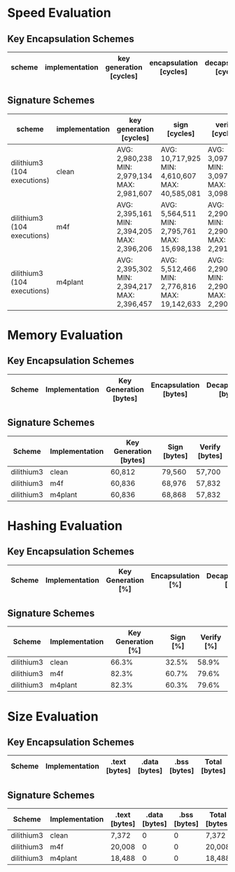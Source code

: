 # Speed Evaluation
## Key Encapsulation Schemes
| scheme | implementation | key generation [cycles] | encapsulation [cycles] | decapsulation [cycles] |
| ------ | -------------- | ----------------------- | ---------------------- | ---------------------- |
## Signature Schemes
| scheme | implementation | key generation [cycles] | sign [cycles] | verify [cycles] |
| ------ | -------------- | ----------------------- | ------------- | --------------- |
| dilithium3 (104 executions) | clean | AVG: 2,980,238 <br /> MIN: 2,979,134 <br /> MAX: 2,981,607 | AVG: 10,717,925 <br /> MIN: 4,610,607 <br /> MAX: 40,585,081 | AVG: 3,097,926 <br /> MIN: 3,097,615 <br /> MAX: 3,098,346 |
| dilithium3 (104 executions) | m4f | AVG: 2,395,161 <br /> MIN: 2,394,205 <br /> MAX: 2,396,206 | AVG: 5,564,511 <br /> MIN: 2,795,761 <br /> MAX: 15,698,138 | AVG: 2,290,616 <br /> MIN: 2,290,360 <br /> MAX: 2,291,025 |
| dilithium3 (104 executions) | m4plant | AVG: 2,395,302 <br /> MIN: 2,394,217 <br /> MAX: 2,396,457 | AVG: 5,512,466 <br /> MIN: 2,776,816 <br /> MAX: 19,142,633 | AVG: 2,290,618 <br /> MIN: 2,290,201 <br /> MAX: 2,290,910 |
# Memory Evaluation
## Key Encapsulation Schemes
| Scheme | Implementation | Key Generation [bytes] | Encapsulation [bytes] | Decapsulation [bytes] |
| ------ | -------------- | ---------------------- | --------------------- | --------------------- |
## Signature Schemes
| Scheme | Implementation | Key Generation [bytes] | Sign [bytes] | Verify [bytes] |
| ------ | -------------- | ---------------------- | ------------ | -------------- |
| dilithium3 | clean | 60,812 | 79,560 | 57,700 |
| dilithium3 | m4f | 60,836 | 68,976 | 57,832 |
| dilithium3 | m4plant | 60,836 | 68,868 | 57,832 |
# Hashing Evaluation
## Key Encapsulation Schemes
| Scheme | Implementation | Key Generation [%] | Encapsulation [%] | Decapsulation [%] |
| ------ | -------------- | ------------------ | ----------------- | ----------------- |
## Signature Schemes
| Scheme | Implementation | Key Generation [%] | Sign [%] | Verify [%] |
| ------ | -------------- | ------------------ | -------- | ---------- |
| dilithium3 | clean | 66.3% | 32.5% | 58.9% |
| dilithium3 | m4f | 82.3% | 60.7% | 79.6% |
| dilithium3 | m4plant | 82.3% | 60.3% | 79.6% |
# Size Evaluation
## Key Encapsulation Schemes
| Scheme | Implementation | .text [bytes] | .data [bytes] | .bss [bytes] | Total [bytes] |
| ------ | -------------- | ------------- | ------------- | ------------ | ------------- |
## Signature Schemes
| Scheme | Implementation | .text [bytes] | .data [bytes] | .bss [bytes] | Total [bytes] |
| ------ | -------------- | ------------- | ------------- | ------------ | ------------- |
| dilithium3 | clean | 7,372 | 0 | 0 | 7,372 |
| dilithium3 | m4f | 20,008 | 0 | 0 | 20,008 |
| dilithium3 | m4plant | 18,488 | 0 | 0 | 18,488 |
